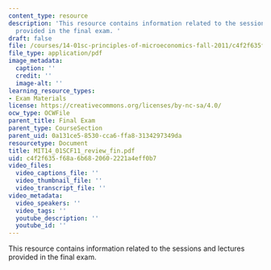 ```yaml
---
content_type: resource
description: 'This resource contains information related to the sessions and lectures
  provided in the final exam. '
draft: false
file: /courses/14-01sc-principles-of-microeconomics-fall-2011/c4f2f635f68a6b6820602221a4eff0b7_MIT14_01SCF11_review_fin.pdf
file_type: application/pdf
image_metadata:
  caption: ''
  credit: ''
  image-alt: ''
learning_resource_types:
- Exam Materials
license: https://creativecommons.org/licenses/by-nc-sa/4.0/
ocw_type: OCWFile
parent_title: Final Exam
parent_type: CourseSection
parent_uid: 0a131ce5-8530-cca6-ffa8-3134297349da
resourcetype: Document
title: MIT14_01SCF11_review_fin.pdf
uid: c4f2f635-f68a-6b68-2060-2221a4eff0b7
video_files:
  video_captions_file: ''
  video_thumbnail_file: ''
  video_transcript_file: ''
video_metadata:
  video_speakers: ''
  video_tags: ''
  youtube_description: ''
  youtube_id: ''
---
```

This resource contains information related to the sessions and lectures provided in the final exam.